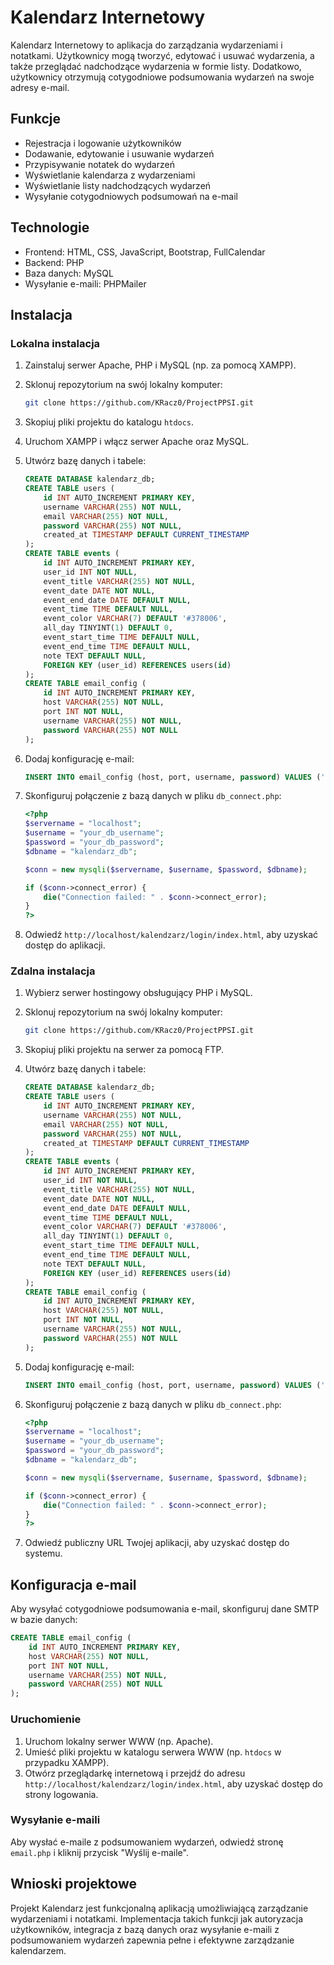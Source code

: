 # Kalendarz Internetowy

Kalendarz Internetowy to aplikacja do zarządzania wydarzeniami i notatkami. Użytkownicy mogą tworzyć, edytować i usuwać wydarzenia, a także przeglądać nadchodzące wydarzenia w formie listy. Dodatkowo, użytkownicy otrzymują cotygodniowe podsumowania wydarzeń na swoje adresy e-mail.

## Funkcje

- Rejestracja i logowanie użytkowników
- Dodawanie, edytowanie i usuwanie wydarzeń
- Przypisywanie notatek do wydarzeń
- Wyświetlanie kalendarza z wydarzeniami
- Wyświetlanie listy nadchodzących wydarzeń
- Wysyłanie cotygodniowych podsumowań na e-mail

## Technologie

- Frontend: HTML, CSS, JavaScript, Bootstrap, FullCalendar
- Backend: PHP
- Baza danych: MySQL
- Wysyłanie e-maili: PHPMailer

## Instalacja

### Lokalna instalacja

1. Zainstaluj serwer Apache, PHP i MySQL (np. za pomocą XAMPP).
2. Sklonuj repozytorium na swój lokalny komputer:
    ```bash
    git clone https://github.com/KRacz0/ProjectPPSI.git
    ```
3. Skopiuj pliki projektu do katalogu `htdocs`.
4. Uruchom XAMPP i włącz serwer Apache oraz MySQL.
5. Utwórz bazę danych i tabele:
    ```sql
    CREATE DATABASE kalendarz_db;
    CREATE TABLE users (
        id INT AUTO_INCREMENT PRIMARY KEY,
        username VARCHAR(255) NOT NULL,
        email VARCHAR(255) NOT NULL,
        password VARCHAR(255) NOT NULL,
        created_at TIMESTAMP DEFAULT CURRENT_TIMESTAMP
    );
    CREATE TABLE events (
        id INT AUTO_INCREMENT PRIMARY KEY,
        user_id INT NOT NULL,
        event_title VARCHAR(255) NOT NULL,
        event_date DATE NOT NULL,
        event_end_date DATE DEFAULT NULL,
        event_time TIME DEFAULT NULL,
        event_color VARCHAR(7) DEFAULT '#378006',
        all_day TINYINT(1) DEFAULT 0,
        event_start_time TIME DEFAULT NULL,
        event_end_time TIME DEFAULT NULL,
        note TEXT DEFAULT NULL,
        FOREIGN KEY (user_id) REFERENCES users(id)
    );
    CREATE TABLE email_config (
        id INT AUTO_INCREMENT PRIMARY KEY,
        host VARCHAR(255) NOT NULL,
        port INT NOT NULL,
        username VARCHAR(255) NOT NULL,
        password VARCHAR(255) NOT NULL
    );
    ```
6. Dodaj konfigurację e-mail:
    ```sql
    INSERT INTO email_config (host, port, username, password) VALUES ('smtp.example.com', 587, 'your_email@example.com', 'your_email_password');
    ```
7. Skonfiguruj połączenie z bazą danych w pliku `db_connect.php`:
    ```php
    <?php
    $servername = "localhost";
    $username = "your_db_username";
    $password = "your_db_password";
    $dbname = "kalendarz_db";

    $conn = new mysqli($servername, $username, $password, $dbname);

    if ($conn->connect_error) {
        die("Connection failed: " . $conn->connect_error);
    }
    ?>
    ```

8. Odwiedź `http://localhost/kalendzarz/login/index.html`, aby uzyskać dostęp do aplikacji.

### Zdalna instalacja

1. Wybierz serwer hostingowy obsługujący PHP i MySQL.
2. Sklonuj repozytorium na swój lokalny komputer:
    ```bash
    git clone https://github.com/KRacz0/ProjectPPSI.git
    ```
3. Skopiuj pliki projektu na serwer za pomocą FTP.
4. Utwórz bazę danych i tabele:
    ```sql
    CREATE DATABASE kalendarz_db;
    CREATE TABLE users (
        id INT AUTO_INCREMENT PRIMARY KEY,
        username VARCHAR(255) NOT NULL,
        email VARCHAR(255) NOT NULL,
        password VARCHAR(255) NOT NULL,
        created_at TIMESTAMP DEFAULT CURRENT_TIMESTAMP
    );
    CREATE TABLE events (
        id INT AUTO_INCREMENT PRIMARY KEY,
        user_id INT NOT NULL,
        event_title VARCHAR(255) NOT NULL,
        event_date DATE NOT NULL,
        event_end_date DATE DEFAULT NULL,
        event_time TIME DEFAULT NULL,
        event_color VARCHAR(7) DEFAULT '#378006',
        all_day TINYINT(1) DEFAULT 0,
        event_start_time TIME DEFAULT NULL,
        event_end_time TIME DEFAULT NULL,
        note TEXT DEFAULT NULL,
        FOREIGN KEY (user_id) REFERENCES users(id)
    );
    CREATE TABLE email_config (
        id INT AUTO_INCREMENT PRIMARY KEY,
        host VARCHAR(255) NOT NULL,
        port INT NOT NULL,
        username VARCHAR(255) NOT NULL,
        password VARCHAR(255) NOT NULL
    );
    ```
5. Dodaj konfigurację e-mail:
    ```sql
    INSERT INTO email_config (host, port, username, password) VALUES ('smtp.example.com', 587, 'your_email@example.com', 'your_email_password');
    ```
6. Skonfiguruj połączenie z bazą danych w pliku `db_connect.php`:
    ```php
    <?php
    $servername = "localhost";
    $username = "your_db_username";
    $password = "your_db_password";
    $dbname = "kalendarz_db";

    $conn = new mysqli($servername, $username, $password, $dbname);

    if ($conn->connect_error) {
        die("Connection failed: " . $conn->connect_error);
    }
    ?>
    ```

7. Odwiedź publiczny URL Twojej aplikacji, aby uzyskać dostęp do systemu.

## Konfiguracja e-mail

Aby wysyłać cotygodniowe podsumowania e-mail, skonfiguruj dane SMTP w bazie danych:
```sql
CREATE TABLE email_config (
    id INT AUTO_INCREMENT PRIMARY KEY,
    host VARCHAR(255) NOT NULL,
    port INT NOT NULL,
    username VARCHAR(255) NOT NULL,
    password VARCHAR(255) NOT NULL
);
```


### Uruchomienie

1. Uruchom lokalny serwer WWW (np. Apache).
2. Umieść pliki projektu w katalogu serwera WWW (np. `htdocs` w przypadku XAMPP).
3. Otwórz przeglądarkę internetową i przejdź do adresu `http://localhost/kalendzarz/login/index.html`, aby uzyskać dostęp do strony logowania.

### Wysyłanie e-maili

Aby wysłać e-maile z podsumowaniem wydarzeń, odwiedź stronę `email.php` i kliknij przycisk "Wyślij e-maile".

## Wnioski projektowe

Projekt Kalendarz jest funkcjonalną aplikacją umożliwiającą zarządzanie wydarzeniami i notatkami. Implementacja takich funkcji jak autoryzacja użytkowników, integracja z bazą danych oraz wysyłanie e-maili z podsumowaniem wydarzeń zapewnia pełne i efektywne zarządzanie kalendarzem.
